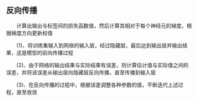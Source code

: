 ## 反向传播
&emsp;&emsp;计算出输出与标签间的损失函数值，然后计算其相对于每个神经元的梯度，根据梯度方向更新权值

&emsp;&emsp;(1)、将训练集输入到网络的输入层，经过隐藏层，最后达到输出层并输出结果，这是模型的前向传播过程

&emsp;&emsp;(2)、由于网络的输出结果与实际结果有误差，则计算估计值与实际值之间的误差，并将该误差从输出层向隐藏层反向传播，直至传播到输入层

&emsp;&emsp;(3)、在反向传播的过程中，根据误差调整各种参数的值，不断迭代上述过程，直至收敛
